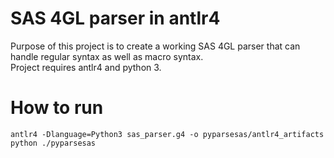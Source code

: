 <h1> SAS 4GL parser in antlr4 </h1>

Purpose of this project is to create a working SAS 4GL parser that can handle regular syntax as well as macro syntax. <br>
Project requires antlr4 and python 3.

<h1> How to run </h1>

    antlr4 -Dlanguage=Python3 sas_parser.g4 -o pyparsesas/antlr4_artifacts
    python ./pyparsesas
